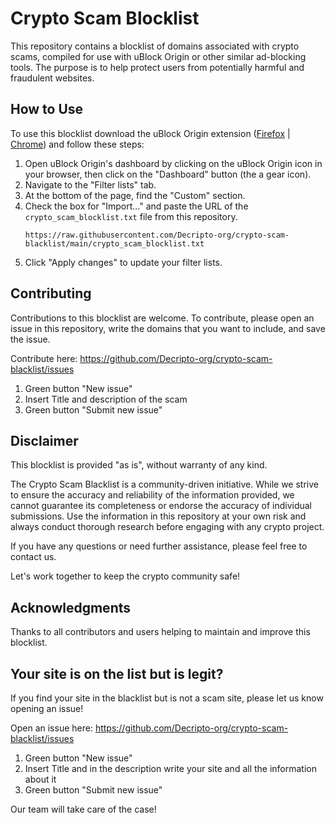 # Crypto Scam Blocklist

This repository contains a blocklist of domains associated with crypto scams, compiled for use with uBlock Origin or other similar ad-blocking tools. The purpose is to help protect users from potentially harmful and fraudulent websites.

## How to Use

To use this blocklist download the uBlock Origin extension ([Firefox](https://addons.mozilla.org/en-US/firefox/addon/ublock-origin/) | [Chrome](https://chrome.google.com/webstore/detail/ublock-origin/cjpalhdlnbpafiamejdnhcphjbkeiagm)) and follow these steps:

1. Open uBlock Origin's dashboard by clicking on the uBlock Origin icon in your browser, then click on the "Dashboard" button (the a gear icon).
2. Navigate to the "Filter lists" tab.
3. At the bottom of the page, find the "Custom" section.
4. Check the box for "Import..." and paste the URL of the `crypto_scam_blocklist.txt` file from this repository. 
	```
	https://raw.githubusercontent.com/Decripto-org/crypto-scam-blacklist/main/crypto_scam_blocklist.txt
	```
5. Click "Apply changes" to update your filter lists.

## Contributing

Contributions to this blocklist are welcome. To contribute, please open an issue in this repository, write the domains that you want to include, and save the issue.

Contribute here: https://github.com/Decripto-org/crypto-scam-blacklist/issues

1. Green button "New issue"
2. Insert Title and description of the scam
3. Green button "Submit new issue"

## Disclaimer

This blocklist is provided "as is", without warranty of any kind.

The Crypto Scam Blacklist is a community-driven initiative. While we strive to ensure the accuracy and reliability of the information provided, we cannot guarantee its completeness or endorse the accuracy of individual submissions. Use the information in this repository at your own risk and always conduct thorough research before engaging with any crypto project.

If you have any questions or need further assistance, please feel free to contact us.

Let's work together to keep the crypto community safe!

## Acknowledgments

Thanks to all contributors and users helping to maintain and improve this blocklist.

## Your site is on the list but is legit?

If you find your site in the blacklist but is not a scam site, please let us know opening an issue!

Open an issue here: https://github.com/Decripto-org/crypto-scam-blacklist/issues

1. Green button "New issue"
2. Insert Title and in the description write your site and all the information about it
3. Green button "Submit new issue"

Our team will take care of the case!